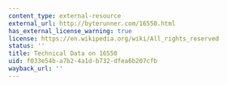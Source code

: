 ```yaml
---
content_type: external-resource
external_url: http://byterunner.com/16550.html
has_external_license_warning: true
license: https://en.wikipedia.org/wiki/All_rights_reserved
status: ''
title: Technical Data on 16550
uid: f033e54b-a7b2-4a1d-b732-dfea6b207cfb
wayback_url: ''
---
```

